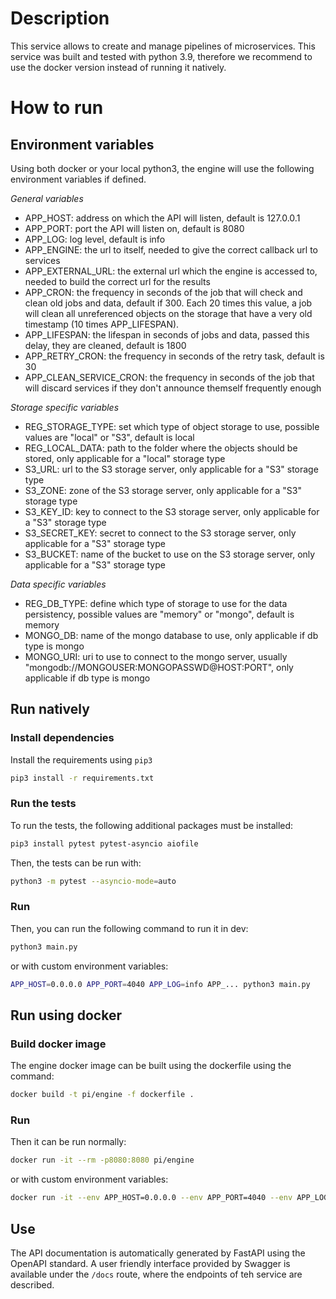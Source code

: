 # Description
This service allows to create and manage pipelines of microservices. This service was built and tested with python 3.9, therefore we recommend to use the docker version instead of running it natively.

# How to run
## Environment variables
Using both docker or your local python3, the engine will use the following environment variables if defined.

*General variables*

- APP_HOST: address on which the API will listen, default is 127.0.0.1
- APP_PORT: port the API will listen on, default is 8080
- APP_LOG: log level, default is info
- APP_ENGINE: the url to itself, needed to give the correct callback url to services
- APP_EXTERNAL_URL: the external url which the engine is accessed to, needed to build the correct url for the results
- APP_CRON: the frequency in seconds of the job that will check and clean old jobs and data, default if 300. Each 20 times this value, a job will clean all unreferenced objects on the storage that have a very old timestamp (10 times APP_LIFESPAN).
- APP_LIFESPAN: the lifespan in seconds of jobs and data, passed this delay, they are cleaned, default is 1800
- APP_RETRY_CRON: the frequency in seconds of the retry task, default is 30
- APP_CLEAN_SERVICE_CRON: the frequency in seconds of the job that will discard services if they don't announce themself frequently enough

*Storage specific variables*

- REG_STORAGE_TYPE: set which type of object storage to use, possible values are "local" or "S3", default is local
- REG_LOCAL_DATA: path to the folder where the objects should be stored, only applicable for a "local" storage type
- S3_URL: url to the S3 storage server, only applicable for a "S3" storage type
- S3_ZONE: zone of the S3 storage server, only applicable for a "S3" storage type
- S3_KEY_ID: key to connect to the S3 storage server, only applicable for a "S3" storage type
- S3_SECRET_KEY: secret to connect to the S3 storage server, only applicable for a "S3" storage type
- S3_BUCKET: name of the bucket to use on the S3 storage server, only applicable for a "S3" storage type

*Data specific variables*

- REG_DB_TYPE: define which type of storage to use for the data persistency, possible values are "memory" or "mongo", default is memory
- MONGO_DB: name of the mongo database to use, only applicable if db type is mongo
- MONGO_URI: uri to use to connect to the mongo server, usually "mongodb://MONGOUSER:MONGOPASSWD@HOST:PORT", only applicable if db type is mongo

## Run natively
### Install dependencies
Install the requirements using `pip3`

```bash
pip3 install -r requirements.txt
```

### Run the tests
To run the tests, the following additional packages must be installed:

```bash
pip3 install pytest pytest-asyncio aiofile
```

Then, the tests can be run with:
```bash
python3 -m pytest --asyncio-mode=auto
```

### Run
Then, you can run the following command to run it in dev:

```bash
python3 main.py
```

or with custom environment variables:

```bash
APP_HOST=0.0.0.0 APP_PORT=4040 APP_LOG=info APP_... python3 main.py
```

## Run using docker
### Build docker image
The engine docker image can be built using the dockerfile using the command:

```bash
docker build -t pi/engine -f dockerfile .
```

### Run
Then it can be run normally:

```bash
docker run -it --rm -p8080:8080 pi/engine
```

or with custom environment variables:

```bash
docker run -it --env APP_HOST=0.0.0.0 --env APP_PORT=4040 --env APP_LOG=info --env APP_... --rm -p8080:4040 pi/engine
```

## Use
The API documentation is automatically generated by FastAPI using the OpenAPI standard. A user friendly interface provided by Swagger is available under the `/docs` route, where the endpoints of teh service are described.
